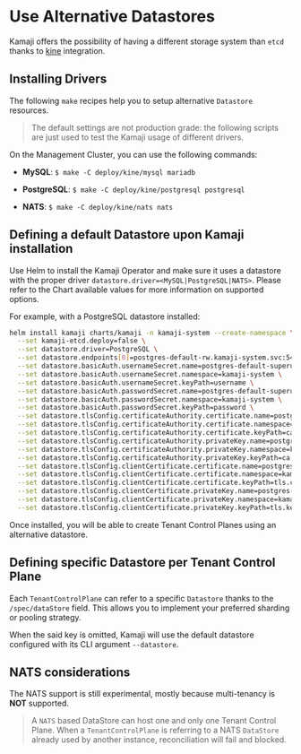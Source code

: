 # Use Alternative Datastores

Kamaji offers the possibility of having a different storage system than `etcd` thanks to [kine](https://github.com/k3s-io/kine) integration.

## Installing Drivers

The following `make` recipes help you to setup alternative `Datastore` resources.

> The default settings are not production grade:
> the following scripts are just used to test the Kamaji usage of different drivers.

On the Management Cluster, you can use the following commands:

- **MySQL**: `$ make -C deploy/kine/mysql mariadb`

- **PostgreSQL**: `$ make -C deploy/kine/postgresql postgresql`

- **NATS**: `$ make -C deploy/kine/nats nats`

## Defining a default Datastore upon Kamaji installation

Use Helm to install the Kamaji Operator and make sure it uses a datastore with the proper driver `datastore.driver=<MySQL|PostgreSQL|NATS>`.
Please refer to the Chart available values for more information on supported options.

For example, with a PostgreSQL datastore installed:

```bash
helm install kamaji charts/kamaji -n kamaji-system --create-namespace \
  --set kamaji-etcd.deploy=false \
  --set datastore.driver=PostgreSQL \
  --set datastore.endpoints[0]=postgres-default-rw.kamaji-system.svc:5432 \
  --set datastore.basicAuth.usernameSecret.name=postgres-default-superuser \
  --set datastore.basicAuth.usernameSecret.namespace=kamaji-system \
  --set datastore.basicAuth.usernameSecret.keyPath=username \
  --set datastore.basicAuth.passwordSecret.name=postgres-default-superuser \
  --set datastore.basicAuth.passwordSecret.namespace=kamaji-system \
  --set datastore.basicAuth.passwordSecret.keyPath=password \
  --set datastore.tlsConfig.certificateAuthority.certificate.name=postgres-default-ca \
  --set datastore.tlsConfig.certificateAuthority.certificate.namespace=kamaji-system \
  --set datastore.tlsConfig.certificateAuthority.certificate.keyPath=ca.crt \
  --set datastore.tlsConfig.certificateAuthority.privateKey.name=postgres-default-ca \
  --set datastore.tlsConfig.certificateAuthority.privateKey.namespace=kamaji-system \
  --set datastore.tlsConfig.certificateAuthority.privateKey.keyPath=ca.key \
  --set datastore.tlsConfig.clientCertificate.certificate.name=postgres-default-root-cert \
  --set datastore.tlsConfig.clientCertificate.certificate.namespace=kamaji-system \
  --set datastore.tlsConfig.clientCertificate.certificate.keyPath=tls.crt \
  --set datastore.tlsConfig.clientCertificate.privateKey.name=postgres-default-root-cert \
  --set datastore.tlsConfig.clientCertificate.privateKey.namespace=kamaji-system \
  --set datastore.tlsConfig.clientCertificate.privateKey.keyPath=tls.key
```

Once installed, you will be able to create Tenant Control Planes using an alternative datastore.

## Defining specific Datastore per Tenant Control Plane

Each `TenantControlPlane` can refer to a specific `Datastore` thanks to the `/spec/dataStore` field.
This allows you to implement your preferred sharding or pooling strategy.

When the said key is omitted, Kamaji will use the default datastore configured with its CLI argument `--datastore`.

## NATS considerations

The NATS support is still experimental, mostly because multi-tenancy is **NOT** supported.

> A `NATS` based DataStore can host one and only one Tenant Control Plane.
> When a `TenantControlPlane` is referring to a NATS `DataStore` already used by another instance,
> reconciliation will fail and blocked.
